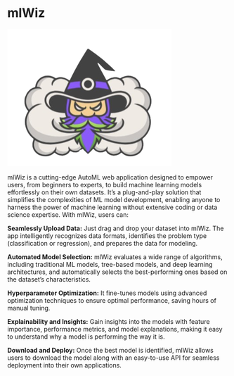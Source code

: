 # mlWiz

![Alt text](/mlwiz.png)


mlWiz is a cutting-edge AutoML web application designed to empower users, from beginners to experts, to build machine learning models effortlessly on their own datasets. It’s a plug-and-play solution that simplifies the complexities of ML model development, enabling anyone to harness the power of machine learning without extensive coding or data science expertise. With mlWiz, users can:

**Seamlessly Upload Data:** Just drag and drop your dataset into mlWiz. The app intelligently recognizes data formats, identifies the problem type (classification or regression), and prepares the data for modeling.

**Automated Model Selection:** mlWiz evaluates a wide range of algorithms, including traditional ML models, tree-based models, and deep learning architectures, and automatically selects the best-performing ones based on the dataset’s characteristics.

**Hyperparameter Optimization:** It fine-tunes models using advanced optimization techniques to ensure optimal performance, saving hours of manual tuning.

**Explainability and Insights:** Gain insights into the models with feature importance, performance metrics, and model explanations, making it easy to understand why a model is performing the way it is.

**Download and Deploy:** Once the best model is identified, mlWiz allows users to download the model along with an easy-to-use API for seamless deployment into their own applications.
